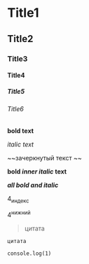 # Title1
## Title2
### Title3
#### Title4
##### Title5
###### Title6

**bold text**

*italic text*

~~зачеркнутый текст ~~

**bold _inner italic_ text**

***all bold and italic***

4<sub>индекс</sub>

4<sup>нижний</sup>

> цитата

`цитата`


```console.log(1)```
